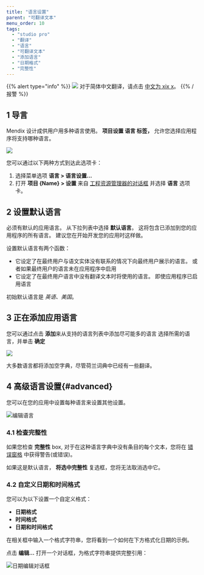 ```yaml
---
title: "语言设置"
parent: "可翻译文本"
menu_order: 10
tags:
  - "studio pro"
  - "翻译"
  - "语言"
  - "可翻译文本"
  - "添加语言"
  - "日期格式"
  - "完整性"
---
```


{{% alert type="info" %}}
<img src="attachments/chinese-translation/china.png" style="display: inline-block; margin: 0" /> 对于简体中文翻译，请点击 [中文为 xix x](https://cdn.mendix.tencent-cloud.com/documentation/refguide8/language-settings.pdf)。
{{% /报警 %}}

## 1 导言

Mendix 设计成供用户用多种语言使用。 **项目设置 **语言** 标签，** 允许您选择应用程序将支持哪种语言。

![](attachments/language/01_project_settings.png)

您可以通过以下两种方式到达此选项卡：

1. 选择菜单选项 **语言 > 语言设置…**
2. 打开 **项目 {Name} > 设置** 来自 [工程资源管理器的对话框](project-explorer) 并选择 **语言** 选项卡。

## 2 设置默认语言

必须有默认的应用语言。 从下拉列表中选择 **默认语言**。 这将包含已添加到您的应用程序的所有语言。 建议您在开始开发您的应用时这样做。

设置默认语言有两个函数：

* 它设定了在最终用户与语文实体没有联系的情况下向最终用户展示的语言。 或者如果最终用户的语言未在应用程序中启用
* 它设定了在最终用户语言中没有翻译文本时将使用的语言。 即使应用程序已启用语言

初始默认语言是 *英语、美国*。

## 3 正在添加应用语言

您可以通过点击 **添加**来从支持的语言列表中添加尽可能多的语言 选择所需的语言，并单击 **确定**

![](attachments/language/add-language.png)

大多数语言都将添加空字典，尽管荷兰词典中已经有一些翻译。

## 4 高级语言设置{#advanced}

您可以在您的应用中设置每种语言来设置其他设置。

![编辑语言](attachments/language/edit-language.png)

### 4.1 检查完整性

如果您检查 **完整性** box, 对于在这种语言字典中没有条目的每个文本，您将在 [错误窗格](errors-pane) 中获得警告(或错误)。

如果这是默认语言， **将选中完整性** 复选框，您将无法取消选中它。

### 4.2 自定义日期和时间格式

您可以为以下设置一个自定义格式：

* **日期格式**
* **时间格式**
* **日期和时间格式**

在相关框中输入一个格式字符串，您将看到一个如何在下方格式化日期的示例。

点击 **编辑…** 打开一个对话框，为格式字符串提供完整引用：

![日期编辑对话框](attachments/language/date-format.png)
